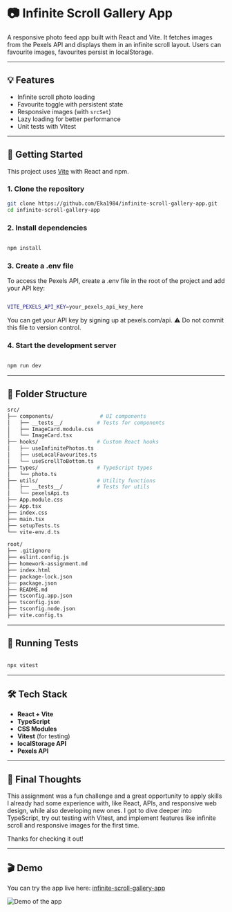 # 📷 Infinite Scroll Gallery App

A responsive photo feed app built with React and Vite. It fetches images from the Pexels API and displays them in an infinite scroll layout. Users can favourite images, favourites persist in localStorage.

---

## 💡 Features

- Infinite scroll photo loading
- Favourite toggle with persistent state
- Responsive images (with `srcSet`)
- Lazy loading for better performance
- Unit tests with Vitest

---

## 🚀 Getting Started

This project uses [Vite](https://vite.dev/) with React and npm.

### 1. Clone the repository

```bash
git clone https://github.com/Eka1984/infinite-scroll-gallery-app.git
cd infinite-scroll-gallery-app

```

### 2. Install dependencies

```bash

npm install

```

### 3. Create a .env file

To access the Pexels API, create a .env file in the root of the project and add your API key:

```bash

VITE_PEXELS_API_KEY=your_pexels_api_key_here

```

You can get your API key by signing up at pexels.com/api.
⚠️ Do not commit this file to version control.

### 4. Start the development server

```bash

npm run dev

```

---

## 📁 Folder Structure

```bash
src/
├── components/               # UI components
│   ├── __tests__/           # Tests for components
│   ├── ImageCard.module.css
│   └── ImageCard.tsx
├── hooks/                   # Custom React hooks
│   ├── useInfinitePhotos.ts
│   ├── useLocalFavourites.ts
│   └── useScrollToBottom.ts
├── types/                   # TypeScript types
│   └── photo.ts
├── utils/                   # Utility functions
│   ├── __tests__/           # Tests for utils
│   └── pexelsApi.ts
├── App.module.css
├── App.tsx
├── index.css
├── main.tsx
├── setupTests.ts
└── vite-env.d.ts

root/
├── .gitignore
├── eslint.config.js
├── homework-assignment.md
├── index.html
├── package-lock.json
├── package.json
├── README.md
├── tsconfig.app.json
├── tsconfig.json
├── tsconfig.node.json
├── vite.config.ts

```

---

## 🧪 Running Tests

```bash

npx vitest

```

---

## 🛠 Tech Stack

- **React + Vite**
- **TypeScript**
- **CSS Modules**
- **Vitest** (for testing)
- **localStorage API**
- **Pexels API**

---

## 💬 Final Thoughts

This assignment was a fun challenge and a great opportunity to apply skills I already had some experience with, like React, APIs, and responsive web design, while also developing new ones. I got to dive deeper into TypeScript, try out testing with Vitest, and implement features like infinite scroll and responsive images for the first time.

Thanks for checking it out!

---

## 🎬 Demo

You can try the app live here: [infinite-scroll-gallery-app](https://infinite-scroll-gallery-app.vercel.app/)

![Demo of the app](public/demo.gif)

